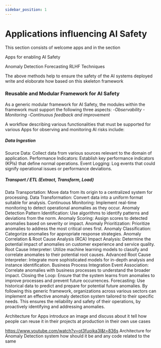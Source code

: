 ```yaml
---
sidebar_position: 1
---
```


# Applications influencing AI Safety

This section consists of welcome apps and in the section

Apps for enabling AI Safety

 Anomaly Detection 
 Forecasting 
 RLHF Techniques 

 The above methods help to ensure the safety of the AI systems deployed write and eloborate how based on this skeleton framework
 


### Reusable and Modular Framework for AI Safety


As a generic modular framework for AI Safety, the modules within the framework must support the following  three aspects: 
-*Observability*
-*Monitoring*
-*Continuous feedback and improvement*

A workflow describing various functionalities that must be supported for various Apps for observing and monitoring AI risks include:

##### Data Ingestion
Source Data: Collect data from various sources relevant to the domain of application.
Performance Indicators: Establish key performance indicators (KPIs) that define normal operations.
Event Logging: Log events that could signify operational issues or performance deviations.

##### Transport / ETL (Extract, Transform, Load)
Data Transportation: Move data from its origin to a centralized system for processing.
Data Transformation: Convert data into a uniform format suitable for analysis.
Continuous Monitoring: Implement real-time monitoring to detect operational anomalies as they occur.
Anomaly Detection
Pattern Identification: Use algorithms to identify patterns and deviations from the norm.
Anomaly Scoring: Assign scores to detected anomalies based on severity or impact.
Anomaly Prioritization: Prioritize anomalies to address the most critical ones first.
Anomaly Classification: Categorize anomalies for appropriate response strategies.
Anomaly Correlation & Root Cause Analysis (RCA)
Impact Analysis: Determine the potential impact of anomalies on customer experience and service quality.
Root Cause Interpreter: Utilize machine learning models to classify and correlate anomalies to their potential root causes.
Advanced Root Cause Interpreter: Integrate more sophisticated models for in-depth analysis and instance identification.
Business Process Integration
Event Association: Correlate anomalies with business processes to understand the broader impact.
Closing the Loop: Ensure that the system learns from anomalies to improve processes and prevent future occurrences.
Forecasting: Use historical data to predict and prepare for potential future anomalies.
By following this generic framework, organizations across various sectors can implement an effective anomaly detection system tailored to their specific needs. This ensures the reliability and safety of their operations, by proactively identifying and addressing anomalies.





Architecture for Apps introduce an image and discuss about it tell how people can reuse it in their projects at production 
in their own use cases


https://www.youtube.com/watch?v=ot3fuoika3I&t=836s
Architecture for Anomaly Detection system how should it be and any code related to the same
